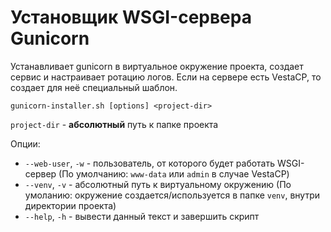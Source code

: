 # Установщик WSGI-сервера Gunicorn

Устанавливает gunicorn в виртуальное окружение проекта, создает сервис и настраивает ротацию логов. Если на сервере есть VestaCP, то создает для неё специальный шаблон.
```
gunicorn-installer.sh [options] <project-dir>
```

`project-dir` - **абсолютный** путь к папке проекта

Опции:
* `--web-user`, `-w` - пользователь, от которого будет работать WSGI-сервер (По умолчанию: `www-data` или `admin` в случае VestaCP)
* `--venv`, `-v` - абсолютный путь к виртуальному окружению (По умоланию: окружение создается/используется в папке `venv`, внутри директории проекта)
* `--help`, `-h` - вывести данный текст и завершить скрипт
